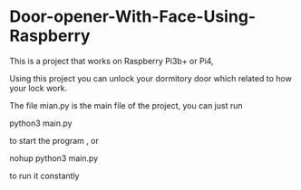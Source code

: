 # Door-opener-With-Face-Using-Raspberry

This is a project that works on Raspberry Pi3b+ or Pi4,

Using this project you can unlock your dormitory door which related to how your lock work.


The file mian.py is the main file of the project, you can just run 

python3 main.py

to start the program , or 

nohup python3 main.py 

to run it constantly 
